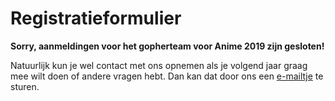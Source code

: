 # Registratieformulier

**Sorry, aanmeldingen voor het gopherteam voor Anime 2019 zijn gesloten!**

Natuurlijk kun je wel contact met ons opnemen als je volgend jaar graag mee wilt doen of andere
vragen hebt. Dan kan dat door ons een <a href="mailto:gopherplanning@animecon.nl">e-mailtje</a> te
sturen.

